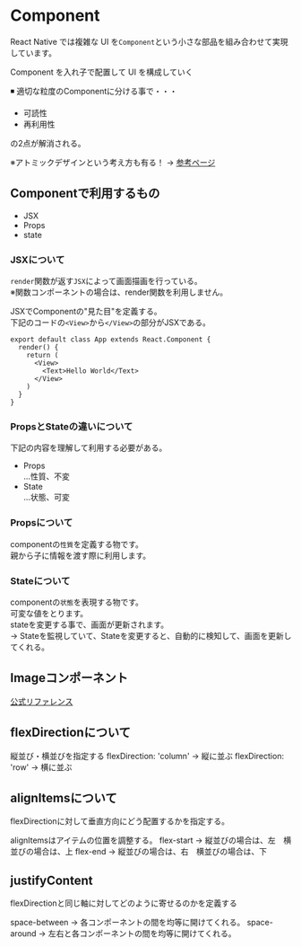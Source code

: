 # Component

React Native では複雑な UI を`Component`という小さな部品を組み合わせて実現しています。

Component を入れ子で配置して UI を構成していく

◾️ 適切な粒度のComponentに分ける事で・・・

- 可読性
- 再利用性

の2点が解消される。

※アトミックデザインという考え方も有る！
→ [参考ページ](https://goworkship.com/magazine/atomic_design/)

## Componentで利用するもの

- JSX
- Props
- state

### JSXについて

`render`関数が返す`JSX`によって画面描画を行っている。  
※関数コンポーネントの場合は、render関数を利用しません。

JSXでComponentの"見た目"を定義する。  
下記のコードの`<View>`から`</View>`の部分がJSXである。

```JS
export default class App extends React.Component {
  render() {
    return (
      <View>
        <Text>Hello World</Text>
      </View>
    )
  }
}
```

### PropsとStateの違いについて

下記の内容を理解して利用する必要がある。

- Props  
  ...性質、不変
- State  
  ...状態、可変

### Propsについて

componentの`性質`を定義する物です。  
親から子に情報を渡す際に利用します。

### Stateについて

componentの`状態`を表現する物です。  
可変な値をとります。  
stateを変更する事で、画面が更新されます。  
→ Stateを監視していて、Stateを変更すると、自動的に検知して、画面を更新してくれる。

## Imageコンポーネント

[公式リファレンス](https://reactnative.dev/docs/image)

## flexDirectionについて

縦並び・横並びを指定する
flexDirection: 'column' → 縦に並ぶ
flexDirection: 'row' → 横に並ぶ

## alignItemsについて

flexDirectionに対して垂直方向にどう配置するかを指定する。

alignItemsはアイテムの位置を調整する。
flex-start → 縦並びの場合は、左　横並びの場合は、上
flex-end   → 縦並びの場合は、右　横並びの場合は、下

## justifyContent

flexDirectionと同じ軸に対してどのように寄せるのかを定義する

space-between → 各コンポーネントの間を均等に開けてくれる。
space-around → 左右と各コンポーネントの間を均等に開けてくれる。
